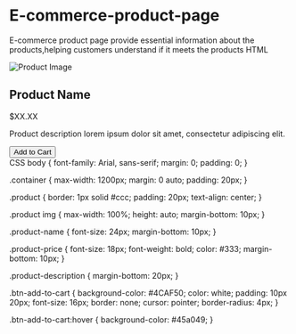 # E-commerce-product-page
E-commerce product page provide essential information about the products,helping customers understand if it meets the products
HTML
<!DOCTYPE html>
<html lang="en">
<head>
    <meta charset="UTF-8">
    <meta name="viewport" content="width=device-width, initial-scale=1.0">
    <title>Product Page</title>
    <link rel="stylesheet" href="styles.css">
</head>
<body>

<div class="container">
    <div class="product">
        <img src="product-image.jpg" alt="Product Image">
        <h2 class="product-name">Product Name</h2>
        <p class="product-price">$XX.XX</p>
        <p class="product-description">Product description lorem ipsum dolor sit amet, consectetur adipiscing elit.</p>
        <button class="btn-add-to-cart">Add to Cart</button>
    </div>
</div>

</body>
</html>
CSS
body {
    font-family: Arial, sans-serif;
    margin: 0;
    padding: 0;
}

.container {
    max-width: 1200px;
    margin: 0 auto;
    padding: 20px;
}

.product {
    border: 1px solid #ccc;
    padding: 20px;
    text-align: center;
}

.product img {
    max-width: 100%;
    height: auto;
    margin-bottom: 10px;
}

.product-name {
    font-size: 24px;
    margin-bottom: 10px;
}

.product-price {
    font-size: 18px;
    font-weight: bold;
    color: #333;
    margin-bottom: 10px;
}

.product-description {
    margin-bottom: 20px;
}

.btn-add-to-cart {
    background-color: #4CAF50;
    color: white;
    padding: 10px 20px;
    font-size: 16px;
    border: none;
    cursor: pointer;
    border-radius: 4px;
}

.btn-add-to-cart:hover {
    background-color: #45a049;
}
